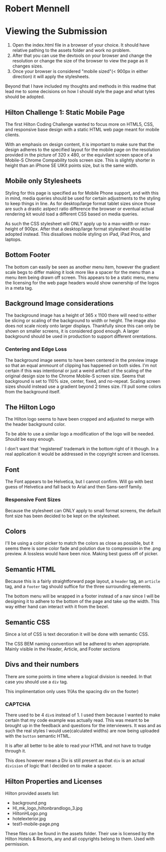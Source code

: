 # Robert Mennell

# Viewing the Submission

1. Open the index.html file in a browser of your choice. It should have relative pathing to the assets folder and work no problem.
2. After that you can use the devtools on your browser and change the resolution or change the size of the browser to view the page as it changes sizes.
3. Once your browser is considered "mobile sized"(< 900px in either direction) it will apply the stylesheets.

Beyond that I have included my thoughts and methods in this readme that lead me to some decisions on how I should style the page and what tyles should be adopted.

## Hilton Challenge 1: Static Mobile Page

The first Hilton Coding Challenge wanted to focus more on HTML5, CSS, and responsive base design with a static HTML web page meant for mobile clients.

With an emphasis on design content, it is important to make sure that the design adheres to the specified layout for the mobile page on the resolution provided in the picture of 320 x 480, or the equivilant screen space of a Mobile-S Chrome Compability tools screen size. This is slightly shorter in height than an iPhone SE UIKit points size, but is the same width.

## Mobile only Stylesheets

Styling for this page is specified as for Mobile Phone support, and with this in mind, media queries should be used for certain adjustments to the styling to keep things in line. As for desktop/large format tablet sizes since those are such a drastic astpect ratio difference the browser or eventual actual rendering kit would load a different CSS based on media queries.

As such the CSS stylesheet will ONLY apply up to a max-width or max-height of 900px. After that a desktop/large format stylesheet should be adopted instead. This dissallows mobile styling on iPad, iPad Pros, and laptops.

## Bottom Footer

The bottom can easily be seen as another menu item, however the gradient scale begs to differ making it look more like a spacer for the menu than a menu item being drawn off screen. This appears to be a static menu, menu the licensing for the web page headers would show ownership of the logos in a meta tag.

## Background Image considerations

The background image has a height of 365 x 1100 there will need to either be slicing or scaling of the background to width or height. The image also does not scale nicely onto larger displays. Thankfully since this can only be shown on smaller screens, it is considered good enough. A larger background should be used in production to support different orentations.

### Centering and Edge Loss

The background image seems to have been centered in the preview image so that an equal ammount of clipping has happened on both sides. I'm not certain if this was intentional or just a weird artifact of the scaling of the original design size to the Chrome Mobile-S screen size. Seems that background is set to 110% size, center, fixed, and no-repeat. Scaling screen sizes should instead use a gradient beyond 2 times size. I'll pull some colors from the background itself.

## The Hilton Logo

The Hilton logo seems to have been cropped and adjusted to merge with the header background color.

To be able to use a similar logo a modification of the logo will be needed. Should be easy enough.

I don't want that 'registered' trademark in the bottom right of it though. In a real application it would be addressed in the copyright screen and licenses.

## Font

The Font appears to be Helvetica, but I cannot confirm. Will go with best guess of Helvetica and fall back to Arial and then Sans-serif family.

### Responsive Font Sizes

Because the stylesheet can ONLY apply to small format screens, the default font size has been decided to be kept on the stylesheet.

## Colors

I'll be using a color picker to match the colors as close as possible, but it seems there is some color fade and polution due to compression in the .png preview. A lossless would have been nice. Making best guess off of picker.

## Semantic HTML

Because this is a fairly straightforward page layout, a `header` tag, an `article` tag, and a `footer` tag should suffice for the three surrounding elements.

The bottom menu will be wrapped in a footer instead of a nav since I will be designing it to adhere to the bottom of the page and take up the width. This way either hand can interact with it from the bezel.

## Semantic CSS

Since a lot of CSS is text decoration it will be done with semantic CSS.

The CSS BEM naming convention will be adhered to when appropriate. Mainly visible in the Header, Article, and Footer sections

## Divs and their numbers

There are some points in time where a logical division is needed. In that case you should use a `div` tag.

This implimentation only uses 1!(As the spacing div on the footer)

### CAPTCHA

There used to be 4 `div`s instead of 1. I used them because I wanted to make certain that my code example was actually read. This was meant to be brought up in the feedback and questions for the interviewers. It was and as such the real styles I would use(calculated widths) are now being uploaded with the `button` semantic HTML.

It is after all better to be able to read your HTML and not have to trudge through it.

This does however mean a Div is still present as that `div` is an actual `division` of logic that I decided on to make a spacer.

## Hilton Properties and Licenses

Hilton provided assets list:

- background.png
- Hl_mk_logo_hiltonbrandlogo_3.jpg
- HiltonHLogo.png
- hotelexterior.jpg
- test1-mobile-page.png

These files can be found in the assets folder. Their use is licensed by the Hilton Hotels & Resorts, any and all copyrights belong to them. Used with permission.
